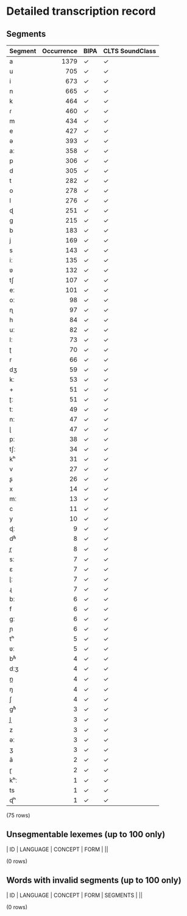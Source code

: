 
# Detailed transcription record

## Segments

| Segment | Occurrence | BIPA | CLTS SoundClass |
|:----------|-------------:|:-------|:------------------|
| a | 1379 | ✓ | ✓ |
| u | 705 | ✓ | ✓ |
| i | 673 | ✓ | ✓ |
| n | 665 | ✓ | ✓ |
| k | 464 | ✓ | ✓ |
| ɾ | 460 | ✓ | ✓ |
| m | 434 | ✓ | ✓ |
| e | 427 | ✓ | ✓ |
| ə | 393 | ✓ | ✓ |
| aː | 358 | ✓ | ✓ |
| p | 306 | ✓ | ✓ |
| d | 305 | ✓ | ✓ |
| t | 282 | ✓ | ✓ |
| o | 278 | ✓ | ✓ |
| l | 276 | ✓ | ✓ |
| ɖ | 251 | ✓ | ✓ |
| g | 215 | ✓ | ✓ |
| b | 183 | ✓ | ✓ |
| j | 169 | ✓ | ✓ |
| s | 143 | ✓ | ✓ |
| iː | 135 | ✓ | ✓ |
| ʋ | 132 | ✓ | ✓ |
| tʃ | 107 | ✓ | ✓ |
| eː | 101 | ✓ | ✓ |
| oː | 98 | ✓ | ✓ |
| ɳ | 97 | ✓ | ✓ |
| h | 84 | ✓ | ✓ |
| uː | 82 | ✓ | ✓ |
| lː | 73 | ✓ | ✓ |
| ʈ | 70 | ✓ | ✓ |
| r | 66 | ✓ | ✓ |
| dʒ | 59 | ✓ | ✓ |
| kː | 53 | ✓ | ✓ |
| + | 51 | ✓ | ✓ |
| ʈː | 51 | ✓ | ✓ |
| tː | 49 | ✓ | ✓ |
| nː | 47 | ✓ | ✓ |
| ɭ | 47 | ✓ | ✓ |
| pː | 38 | ✓ | ✓ |
| tʃː | 34 | ✓ | ✓ |
| kʰ | 31 | ✓ | ✓ |
| v | 27 | ✓ | ✓ |
| ʂ | 26 | ✓ | ✓ |
| x | 14 | ✓ | ✓ |
| mː | 13 | ✓ | ✓ |
| c | 11 | ✓ | ✓ |
| y | 10 | ✓ | ✓ |
| ɖː | 9 | ✓ | ✓ |
| dʱ | 8 | ✓ | ✓ |
| r̪ | 8 | ✓ | ✓ |
| sː | 7 | ✓ | ✓ |
| ɛ | 7 | ✓ | ✓ |
| ɭː | 7 | ✓ | ✓ |
| ɻ | 7 | ✓ | ✓ |
| bː | 6 | ✓ | ✓ |
| f | 6 | ✓ | ✓ |
| gː | 6 | ✓ | ✓ |
| ɲ | 6 | ✓ | ✓ |
| tʰ | 5 | ✓ | ✓ |
| ʋː | 5 | ✓ | ✓ |
| bʱ | 4 | ✓ | ✓ |
| dːʒ | 4 | ✓ | ✓ |
| n̪ | 4 | ✓ | ✓ |
| ŋ | 4 | ✓ | ✓ |
| ʃ | 4 | ✓ | ✓ |
| gʱ | 3 | ✓ | ✓ |
| l̪ | 3 | ✓ | ✓ |
| z | 3 | ✓ | ✓ |
| əː | 3 | ✓ | ✓ |
| ʒ | 3 | ✓ | ✓ |
| ã | 2 | ✓ | ✓ |
| ɽ | 2 | ✓ | ✓ |
| kʰː | 1 | ✓ | ✓ |
| ts | 1 | ✓ | ✓ |
| ɖʰ | 1 | ✓ | ✓ |

(75 rows)



## Unsegmentable lexemes (up to 100 only)

| ID | LANGUAGE | CONCEPT | FORM |
||

(0 rows)



## Words with invalid segments (up to 100 only)

| ID | LANGUAGE | CONCEPT | FORM | SEGMENTS |
||

(0 rows)


